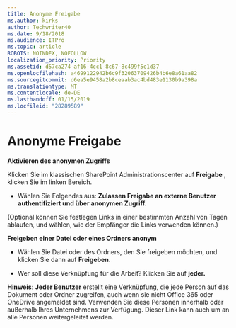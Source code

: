 ```yaml
---
title: Anonyme Freigabe
ms.author: kirks
author: Techwriter40
ms.date: 9/18/2018
ms.audience: ITPro
ms.topic: article
ROBOTS: NOINDEX, NOFOLLOW
localization_priority: Priority
ms.assetid: d57ca274-af16-4cc1-8c67-8c499f5c1d37
ms.openlocfilehash: a4699122942b6c9f32063709426b4b6e8a61aa82
ms.sourcegitcommit: d6ea5e9458a2b8ceaab3ac4bd483e1130b9a398a
ms.translationtype: MT
ms.contentlocale: de-DE
ms.lasthandoff: 01/15/2019
ms.locfileid: "28289589"
---
```

# <a name="anonymous-sharing"></a>Anonyme Freigabe

 **Aktivieren des anonymen Zugriffs**
  
Klicken Sie im klassischen SharePoint Administrationscenter auf **Freigabe** , klicken Sie im linken Bereich. 
  
- Wählen Sie Folgendes aus: **Zulassen Freigabe an externe Benutzer authentifiziert und über anonymen Zugriff.**
  
(Optional können Sie festlegen Links in einer bestimmten Anzahl von Tagen ablaufen, und wählen, wie der Empfänger die Links verwenden können.)
    
 **Freigeben einer Datei oder eines Ordners anonym**
  
- Wählen Sie Datei oder des Ordners, den Sie freigeben möchten, und klicken Sie dann auf **Freigeben**. 
    
- Wer soll diese Verknüpfung für die Arbeit? Klicken Sie auf **jeder.**
  
 **Hinweis**: **Jeder Benutzer** erstellt eine Verknüpfung, die jede Person auf das Dokument oder Ordner zugreifen, auch wenn sie nicht Office 365 oder OneDrive angemeldet sind. Verwenden Sie diese Personen innerhalb oder außerhalb Ihres Unternehmens zur Verfügung. Dieser Link kann auch um an alle Personen weitergeleitet werden. 
    

